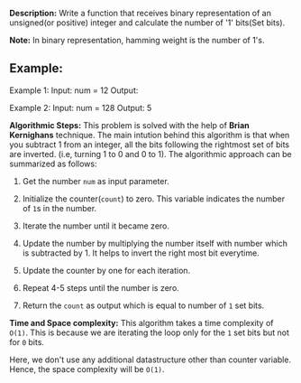 **Description:**
Write a function that receives binary representation of an unsigned(or positive) integer and calculate the number of '1' bits(Set bits).

**Note:** In binary representation, hamming weight is the number of 1's.

## Example:
Example 1:
Input: num = 12
Output: 

Example 2:
Input: num = 128
Output: 5

**Algorithmic Steps:**
This problem is solved with the help of **Brian Kernighans** technique. The main intution behind this algorithm is that when you subtract 1 from an integer, all the bits following the rightmost set of bits are inverted. (i.e, turning 1 to 0 and 0 to 1). The algorithmic approach can be summarized as follows: 

1. Get the number `num` as input parameter.

2. Initialize the counter(`count`) to zero. This variable indicates the number of `1`s in the number. 

3. Iterate the number until it became zero. 
   
4. Update the number by multiplying the number itself with number which is subtracted by 1. It helps to invert the right most bit everytime.

5. Update the counter by one for each iteration.
   
6. Repeat 4-5 steps until the number is zero.

7. Return the `count` as output which is equal to number of `1` set bits.


**Time and Space complexity:**
This algorithm takes a time complexity of `O(1)`. This is because we are iterating the loop only for the `1` set bits but not for `0` bits. 

Here, we don't use any additional datastructure other than counter variable. Hence, the space complexity will be `O(1)`.